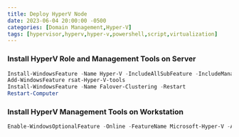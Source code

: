 ```yaml
---
title: Deploy HyperV Node
date: 2023-06-04 20:00:00 -0500
categories: [Domain Management,Hyper-V]
tags: [hypervisor,hyperv,hyper-v,powershell,script,virtualization]
---
```


### Install HyperV Role and Management Tools on Server
```powershell
Install-WindowsFeature -Name Hyper-V -IncludeAllSubFeature -IncludeManagementTools -Restart
Add-WindowsFeature rsat-Hyper-V-tools
Install-WindowsFeature -Name Falover-Clustering -Restart
Restart-Computer

```

### Install HyperV Management Tools on Workstation
```powershell
Enable-WindowsOptionalFeature -Online -FeatureName Microsoft-Hyper-V -All

```
